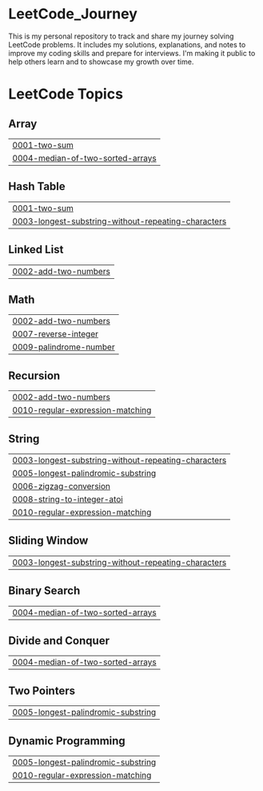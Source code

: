 # LeetCode_Journey
This is my personal repository to track and share my journey solving LeetCode problems. It includes my solutions, explanations, and notes to improve my coding skills and prepare for interviews. I'm making it public to help others learn and to showcase my growth over time.

<!---LeetCode Topics Start-->
# LeetCode Topics
## Array
|  |
| ------- |
| [0001-two-sum](https://github.com/MylavaramSaei/LeetCode_Journey/tree/master/0001-two-sum) |
| [0004-median-of-two-sorted-arrays](https://github.com/MylavaramSaei/LeetCode_Journey/tree/master/0004-median-of-two-sorted-arrays) |
## Hash Table
|  |
| ------- |
| [0001-two-sum](https://github.com/MylavaramSaei/LeetCode_Journey/tree/master/0001-two-sum) |
| [0003-longest-substring-without-repeating-characters](https://github.com/MylavaramSaei/LeetCode_Journey/tree/master/0003-longest-substring-without-repeating-characters) |
## Linked List
|  |
| ------- |
| [0002-add-two-numbers](https://github.com/MylavaramSaei/LeetCode_Journey/tree/master/0002-add-two-numbers) |
## Math
|  |
| ------- |
| [0002-add-two-numbers](https://github.com/MylavaramSaei/LeetCode_Journey/tree/master/0002-add-two-numbers) |
| [0007-reverse-integer](https://github.com/MylavaramSaei/LeetCode_Journey/tree/master/0007-reverse-integer) |
| [0009-palindrome-number](https://github.com/MylavaramSaei/LeetCode_Journey/tree/master/0009-palindrome-number) |
## Recursion
|  |
| ------- |
| [0002-add-two-numbers](https://github.com/MylavaramSaei/LeetCode_Journey/tree/master/0002-add-two-numbers) |
| [0010-regular-expression-matching](https://github.com/MylavaramSaei/LeetCode_Journey/tree/master/0010-regular-expression-matching) |
## String
|  |
| ------- |
| [0003-longest-substring-without-repeating-characters](https://github.com/MylavaramSaei/LeetCode_Journey/tree/master/0003-longest-substring-without-repeating-characters) |
| [0005-longest-palindromic-substring](https://github.com/MylavaramSaei/LeetCode_Journey/tree/master/0005-longest-palindromic-substring) |
| [0006-zigzag-conversion](https://github.com/MylavaramSaei/LeetCode_Journey/tree/master/0006-zigzag-conversion) |
| [0008-string-to-integer-atoi](https://github.com/MylavaramSaei/LeetCode_Journey/tree/master/0008-string-to-integer-atoi) |
| [0010-regular-expression-matching](https://github.com/MylavaramSaei/LeetCode_Journey/tree/master/0010-regular-expression-matching) |
## Sliding Window
|  |
| ------- |
| [0003-longest-substring-without-repeating-characters](https://github.com/MylavaramSaei/LeetCode_Journey/tree/master/0003-longest-substring-without-repeating-characters) |
## Binary Search
|  |
| ------- |
| [0004-median-of-two-sorted-arrays](https://github.com/MylavaramSaei/LeetCode_Journey/tree/master/0004-median-of-two-sorted-arrays) |
## Divide and Conquer
|  |
| ------- |
| [0004-median-of-two-sorted-arrays](https://github.com/MylavaramSaei/LeetCode_Journey/tree/master/0004-median-of-two-sorted-arrays) |
## Two Pointers
|  |
| ------- |
| [0005-longest-palindromic-substring](https://github.com/MylavaramSaei/LeetCode_Journey/tree/master/0005-longest-palindromic-substring) |
## Dynamic Programming
|  |
| ------- |
| [0005-longest-palindromic-substring](https://github.com/MylavaramSaei/LeetCode_Journey/tree/master/0005-longest-palindromic-substring) |
| [0010-regular-expression-matching](https://github.com/MylavaramSaei/LeetCode_Journey/tree/master/0010-regular-expression-matching) |
<!---LeetCode Topics End-->